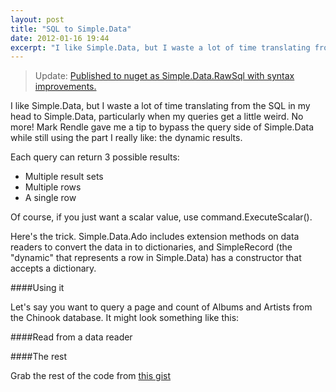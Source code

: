 ```yaml
---
layout: post
title: "SQL to Simple.Data"
date: 2012-01-16 19:44
excerpt: "I like Simple.Data, but I waste a lot of time translating from the SQL in my head to Simple.Data, particularly when my queries get a little weird. No more!"
---
```

> Update: [Published to nuget as Simple.Data.RawSql with syntax improvements.](/blog/2012/01/new-and-improved-simple-dot-data-dot-rawsql-package-released/)

I like Simple.Data, but I waste a lot of time translating from the SQL in my head to Simple.Data, particularly when my queries get a little weird. No more! Mark Rendle gave me a tip to bypass the query side of Simple.Data while still using the part I really like: the dynamic results. 

Each query can return 3 possible results:

 * Multiple result sets
 * Multiple rows
 * A single row

Of course, if you just want a scalar value, use command.ExecuteScalar(). 

Here's the trick. Simple.Data.Ado includes extension methods on data readers to convert the data in to dictionaries, and SimpleRecord (the "dynamic" that represents a row in Simple.Data) has a constructor that accepts a dictionary.

####Using it

Let's say you want to query a page and count of Albums and Artists from the Chinook database. It might look something like this:

<script src="https://gist.github.com/1626280.js?file=Program.cs">
</script>

####Read from a data reader

<script src="https://gist.github.com/1626280.js?file=DataReaderExtensions.cs">
</script>

####The rest

Grab the rest of the code from [this gist](https://gist.github.com/1626280)
